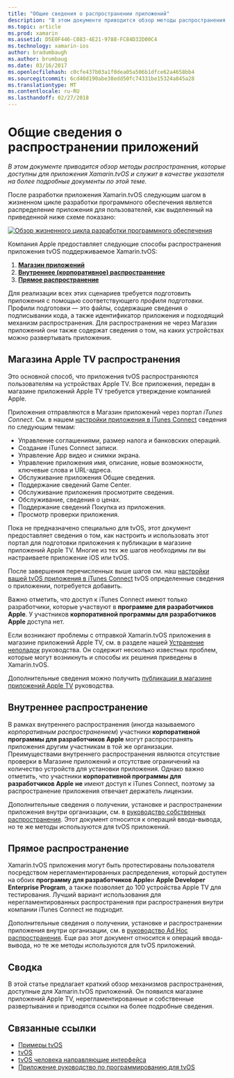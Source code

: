 ```yaml
---
title: "Общие сведения о распространении приложений"
description: "В этом документе приводится обзор методы распространения, которые доступны для приложения Xamarin.tvOS и служит в качестве указателя на более подробные документы по этой теме."
ms.topic: article
ms.prod: xamarin
ms.assetid: D5E0F446-C083-4E21-9788-FC84D32D00C4
ms.technology: xamarin-ios
author: bradumbaugh
ms.author: brumbaug
ms.date: 03/16/2017
ms.openlocfilehash: c0cfe437b03a1f0dea05a506b1dfce62a4658bb4
ms.sourcegitcommit: 6cd40d190abe38edd50fc74331be15324a845a28
ms.translationtype: MT
ms.contentlocale: ru-RU
ms.lasthandoff: 02/27/2018
---
```

# <a name="app-distribution-overview"></a>Общие сведения о распространении приложений

_В этом документе приводится обзор методы распространения, которые доступны для приложения Xamarin.tvOS и служит в качестве указателя на более подробные документы по этой теме._


После разработки приложения Xamarin.tvOS следующим шагом в жизненном цикле разработки программного обеспечения является распределение приложения для пользователей, как выделенный на приведенной ниже схеме показано:


[![Обзор жизненного цикла разработки программного обеспечения](images/publishingdiagram.png)](images/publishingdiagram.png)


Компания Apple предоставляет следующие способы распространения приложения tvOS поддерживаемое Xamarin.tvOS:

1. [**Магазин приложений**](#Apple-TV-App-Store-Distribution)
2. [**Внутреннее (корпоративное) распространение**](#In-House-Distribution) 
2. [**Прямое распространение**](#Ad_Hoc_Distribution) 

Для реализации всех этих сценариев требуется подготовить приложения с помощью соответствующего *профиля подготовки*. Профили подготовки — это файлы, содержащие сведения о подписывании кода, а также идентификатор приложения и подходящий механизм распространения. Для распространения не через Магазин приложений они также содержат сведения о том, на каких устройствах можно развертывать приложения.

<a name="Apple-TV-App-Store-Distribution" />

## <a name="apple-tv-app-store-distribution"></a>Магазина Apple TV распространения

Это основной способ, что приложения tvOS распространяются пользователям на устройствах Apple TV. Все приложения, передан в магазине приложений Apple TV требуется утверждение компанией Apple.

Приложения отправляются в Магазин приложений через портал *iTunes Connect*. См. в нашем [настройки приложения в iTunes Connect](~/ios/deploy-test/app-distribution/app-store-distribution/itunesconnect.md) сведения по следующим темам:

- Управление соглашениями, размер налога и банковских операций.
- Создание iTunes Connect записи.
- Управление App видео и снимки экрана.
- Управление приложения имя, описание, новые возможности, ключевые слова и URL-адреса.
- Обслуживание приложения Общие сведения.
- Поддержание сведений Game Center.
- Обслуживание приложения просмотрите сведения.
- Обслуживание, сведения о ценах.
- Поддержание сведений Покупка из приложения.
- Просмотр проверки приложения.

Пока не предназначено специально для tvOS, этот документ предоставляет сведения о том, как настроить и использовать этот портал для подготовки приложения к публикации в магазине приложений Apple TV. Многие из тех же шагов необходимы ли вы настраиваете приложение iOS или tvOS.

После завершения перечисленных выше шагов см. наш [настройки вашей tvOS приложения в iTunes Connect](~/ios/tvos/deploy-test/app-distribution/itunes-connect.md) tvOS определенные сведения о приложении, потребуется добавить.

Важно отметить, что доступ к iTunes Connect имеют только разработчики, которые участвуют в **программе для разработчиков Apple**. У участников **корпоративной программы для разработчиков Apple** доступа нет.

Если возникают проблемы с отправкой Xamarin.tvOS приложения в магазине приложений Apple TV, см. в разделе нашей [Устранение неполадок](~/ios/tvos/troubleshooting.md) руководства. Он содержит несколько известных проблем, которые могут возникнуть и способы их решения приведены в Xamarin.tvOS.

Дополнительные сведения можно получить [публикации в магазине приложений Apple TV](~/ios/tvos/deploy-test/app-distribution/app-store-publishing.md) руководства.

<a name="In-House-Distribution" />

## <a name="in-house-distribution"></a>Внутреннее распространение

В рамках внутреннего распространения (иногда называемого *корпоративным распространением*) участники **корпоративной программы для разработчиков Apple** могут распространять приложения другим участникам в той же организации. Преимуществами внутреннего распространения являются отсутствие проверки в Магазине приложений и отсутствие ограничений на количество устройств для установки приложения. Однако важно отметить, что участники **корпоративной программы для разработчиков Apple** **не** имеют доступ к iTunes Connect, поэтому за распространение приложения отвечает держатель лицензии.

Дополнительные сведения о получении, установке и распространении приложения внутри организации, см. в [руководство собственных распространения](~/ios/deploy-test/app-distribution/in-house-distribution.md). Этот документ относится к операций ввода-вывода, но те же методы используются для tvOS приложений.

<a name="Ad-Hoc-Distribution" />

## <a name="ad-hoc-distribution"></a>Прямое распространение

Xamarin.tvOS приложения могут быть протестированы пользователя посредством нерегламентированных распределения, который доступен на обоих **программу для разработчиков Apple**и **Apple Developer Enterprise Program**, а также позволяет до 100 устройства Apple TV для тестирования. Лучший вариант использования для нерегламентированных распространения при распространения внутри компании iTunes Connect не подходит.

Дополнительные сведения о получении, установке и распространении приложения внутри организации, см. в [руководство Ad Hoc распространения](~/ios/deploy-test/app-distribution/ad-hoc-distribution.md). Еще раз этот документ относится к операций ввода-вывода, но те же методы используются для tvOS приложений.

<a name="Summary" />

## <a name="summary"></a>Сводка

В этой статье предлагает краткий обзор механизмов распространения, доступные для Xamarin.tvOS приложений. Он появился магазине приложений Apple TV, нерегламентированные и собственные развертывания и приводятся ссылки на более подробные сведения.



## <a name="related-links"></a>Связанные ссылки

- [Примеры tvOS](https://developer.xamarin.com/samples/tvos/all/)
- [tvOS](https://developer.apple.com/tvos/)
- [tvOS человека направляющие интерфейса](https://developer.apple.com/tvos/human-interface-guidelines/)
- [Приложение руководство по программированию для tvOS](https://developer.apple.com/library/prerelease/tvos/documentation/General/Conceptual/AppleTV_PG/)
